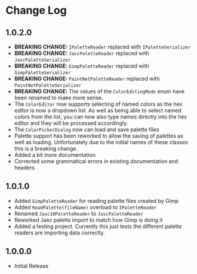 ﻿# Change Log

## 1.0.2.0
* **BREAKING CHANGE:** `IPaletteReader` replaced with `IPaletteSerializer`
* **BREAKING CHANGE:** `JascPaletteReader` replaced with `JascPaletteSerializer`
* **BREAKING CHANGE:** `GimpPaletteReader` replaced with `GimpPaletteSerializer`
* **BREAKING CHANGE:** `PaintNetPaletteReader` replaced with `PaintNetPaletteSerializer`
* **BREAKING CHANGE:** The values of the `ColorEditingMode` enum have been renamed to make more sense.
* The `ColorEditor` now supports selecting of named colors as the hex editor is now a dropdown list. As well as being able to select named colors from the list, you can now also type names directly into the hex editor and they will be processed accordingly.
* The `ColorPickerDialog` now can load and save palette files
* Palette support has been reworked to allow the saving of palettes as well as loading. Unfortunately due to the initial names of these classes this is a breaking change.
* Added a bit more documentation
* Corrected some grammatical errors in existing documentation and headers

## 1.0.1.0
* Added `GimpPaletteReader` for reading palette files created by Gimp
* Added `ReadPalette(fileName)` overload to `IPaletteReader`
* Renamed `Jasc10PaletteReader` to `JascPaletteReader`
* Reworked Jasc palette import to match how Gimp is doing it
* Added a testing project. Currently this just tests the different palette readers are importing data correctly.

## 1.0.0.0
* Initial Release